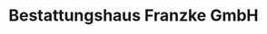 ---
title: "Bestattungshaus Franzke GmbH"
url: /grasberg/bestattungshaus-franzke-gmbh/
shop: Bestattungen
---